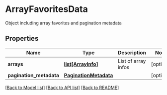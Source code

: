 # ArrayFavoritesData

Object including array favorites and pagination metadata
## Properties
Name | Type | Description | Notes
------------ | ------------- | ------------- | -------------
**arrays** | [**list[ArrayInfo]**](ArrayInfo.md) | List of array infos | [optional] 
**pagination_metadata** | [**PaginationMetadata**](PaginationMetadata.md) |  | [optional] 

[[Back to Model list]](../README.md#documentation-for-models) [[Back to API list]](../README.md#documentation-for-api-endpoints) [[Back to README]](../README.md)


